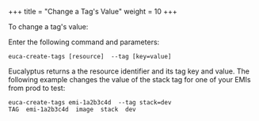 +++
title = "Change a Tag's Value"
weight = 10
+++

To change a tag's value: 

Enter the following command and parameters: 

    euca-create-tags [resource]  --tag [key=value]

Eucalyptus returns a the resource identifier and its tag key and value. The following example changes the value of the stack tag for one of your EMIs from prod to test: 



    euca-create-tags emi-1a2b3c4d  --tag stack=dev
    TAG  emi-1a2b3c4d  image  stack  dev

